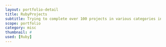```yaml
---
layout: portfolio-detail
title: RubyProjects
subtitle: Trying to complete over 100 projects in various categories in Ruby.
scope: portfolio
category: misc
thumbnail: #
used: [Ruby]
---
```


